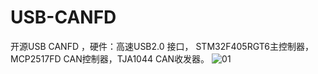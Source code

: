 # USB-CANFD
开源USB CANFD ，硬件：高速USB2.0 接口， STM32F405RGT6主控制器，MCP2517FD CAN控制器，TJA1044 CAN收发器。
![01](https://user-images.githubusercontent.com/24603507/191048620-1998d647-37d7-4a10-a0df-9818afd63d85.JPG)
